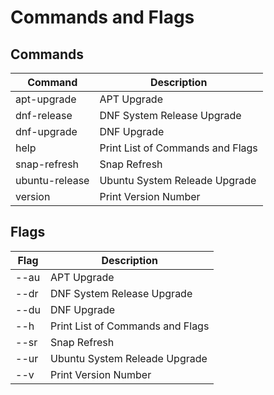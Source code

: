# Commands and Flags

## Commands

| Command        | Description                      |
| -------------- | -------------------------------- |
| apt-upgrade    | APT Upgrade                      |
| dnf-release    | DNF System Release Upgrade       |
| dnf-upgrade    | DNF Upgrade                      |
| help           | Print List of Commands and Flags |
| snap-refresh   | Snap Refresh                     |
| ubuntu-release | Ubuntu System Releade Upgrade    |
| version        | Print Version Number             |

## Flags

| Flag | Description                      |
| ---- | -------------------------------- |
| --au | APT Upgrade                      |
| --dr | DNF System Release Upgrade       |
| --du | DNF Upgrade                      |
| --h  | Print List of Commands and Flags |
| --sr | Snap Refresh                     |
| --ur | Ubuntu System Releade Upgrade    |
| --v  | Print Version Number             |
